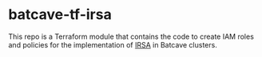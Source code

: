 # batcave-tf-irsa
This repo is a Terraform module that contains the code to create IAM roles and policies for the implementation of [IRSA](https://docs.aws.amazon.com/eks/latest/userguide/iam-roles-for-service-accounts.html) in Batcave clusters.
